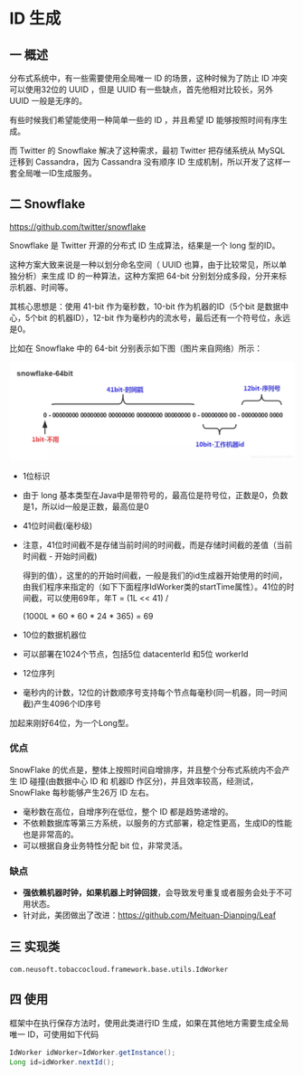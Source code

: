 # ID 生成

## 一 概述

分布式系统中，有一些需要使用全局唯一 ID 的场景，这种时候为了防止 ID 冲突可以使用32位的 UUID ，但是 UUID 有一些缺点，首先他相对比较长，另外 UUID 一般是无序的。

有些时候我们希望能使用一种简单一些的 ID ，并且希望 ID 能够按照时间有序生成。

而 Twitter 的 Snowflake 解决了这种需求，最初 Twitter 把存储系统从 MySQL 迁移到 Cassandra，因为 Cassandra 没有顺序 ID 生成机制，所以开发了这样一套全局唯一ID生成服务。

## 二 Snowflake

<https://github.com/twitter/snowflake>

Snowflake 是 Twitter 开源的分布式 ID 生成算法，结果是一个 long 型的ID。

这种方案大致来说是一种以划分命名空间（ UUID 也算，由于比较常见，所以单独分析）来生成 ID 的一种算法，这种方案把 64-bit 分别划分成多段，分开来标示机器、时间等。

其核心思想是：使用 41-bit 作为毫秒数，10-bit 作为机器的ID（5个bit 是数据中心，5个bit 的机器ID），12-bit 作为毫秒内的流水号，最后还有一个符号位，永远是0。

比如在 Snowflake 中的 64-bit 分别表示如下图（图片来自网络）所示：

![Snowflake](img/Snowflake.png)

* 1位标识

* 由于 long 基本类型在Java中是带符号的，最高位是符号位，正数是0，负数是1，所以id一般是正数，最高位是0

* 41位时间截(毫秒级)

* 注意，41位时间截不是存储当前时间的时间截，而是存储时间截的差值（当前时间截 - 开始时间截)

  得到的值），这里的的开始时间截，一般是我们的id生成器开始使用的时间，由我们程序来指定的（如下下面程序IdWorker类的startTime属性）。41位的时间截，可以使用69年，年T = (1L << 41) /

  (1000L * 60 * 60 * 24 * 365) = 69

* 10位的数据机器位
* 可以部署在1024个节点，包括5位 datacenterId 和5位 workerId
* 12位序列
* 毫秒内的计数，12位的计数顺序号支持每个节点每毫秒(同一机器，同一时间截)产生4096个ID序号

 加起来刚好64位，为一个Long型。

### 优点

SnowFlake 的优点是，整体上按照时间自增排序，并且整个分布式系统内不会产生 ID 碰撞(由数据中心 ID 和 机器ID 作区分)，并且效率较高，经测试，SnowFlake 每秒能够产生26万 ID 左右。

- 毫秒数在高位，自增序列在低位，整个 ID 都是趋势递增的。
- 不依赖数据库等第三方系统，以服务的方式部署，稳定性更高，生成ID的性能也是非常高的。
- 可以根据自身业务特性分配 bit 位，非常灵活。

### 缺点

- **强依赖机器时钟，如果机器上时钟回拨**，会导致发号重复或者服务会处于不可用状态。
- 针对此，美团做出了改进：<https://github.com/Meituan-Dianping/Leaf>

## 三 实现类

`com.neusoft.tobaccocloud.framework.base.utils.IdWorker`

## 四 使用

框架中在执行保存方法时，使用此类进行ID 生成，如果在其他地方需要生成全局唯一 ID，可使用如下代码

````java
IdWorker idWorker=IdWorker.getInstance();
Long id=idWorker.nextId();
````